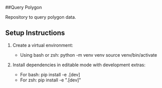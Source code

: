 ##Query Polygon

Repository to query polygon data.


## Setup Instructions

1. Create a virtual environment:

   - Using bash or zsh:
     python -m venv venv
     source venv/bin/activate

2. Install dependencies in editable mode with development extras:

   - For bash:
     pip install -e .[dev]
   - For zsh:
     pip install -e ".[dev]"


